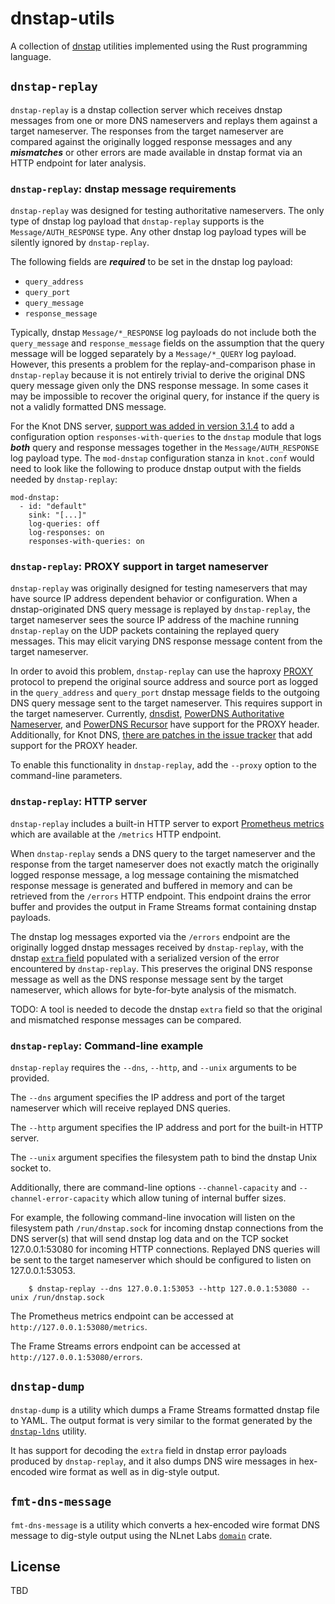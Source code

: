 # dnstap-utils

A collection of [dnstap](https://dnstap.info/) utilities implemented using the
Rust programming language.

## `dnstap-replay`

`dnstap-replay` is a dnstap collection server which receives dnstap
messages from one or more DNS nameservers and replays them against a
target nameserver.  The responses from the target nameserver are
compared against the originally logged response messages and any
***mismatches*** or other errors are made available in dnstap format
via an HTTP endpoint for later analysis.

### `dnstap-replay`: dnstap message requirements

`dnstap-replay` was designed for testing authoritative nameservers. The
only type of dnstap log payload that `dnstap-replay` supports is the
`Message/AUTH_RESPONSE` type. Any other dnstap log payload types will be
silently ignored by `dnstap-replay`.

The following fields are ***required*** to be set in the dnstap log
payload:

 * `query_address`
 * `query_port`
 * `query_message`
 * `response_message`

Typically, dnstap `Message/*_RESPONSE` log payloads do not include both
the `query_message` and `response_message` fields on the assumption that
the query message will be logged separately by a `Message/*_QUERY` log
payload. However, this presents a problem for the replay-and-comparison
phase in `dnstap-replay` because it is not entirely trivial to derive
the original DNS query message given only the DNS response message. In
some cases it may be impossible to recover the original query, for
instance if the query is not a validly formatted DNS message.

For the Knot DNS server, [support was added in version
3.1.4](https://gitlab.nic.cz/knot/knot-dns/-/issues/764) to add a
configuration option `responses-with-queries` to the `dnstap` module
that logs ***both*** query and response messages together in the
`Message/AUTH_RESPONSE` log payload type. The `mod-dnstap` configuration
stanza in `knot.conf` would need to look like the following to produce
dnstap output with the fields needed by `dnstap-replay`:

```
mod-dnstap:
  - id: "default"
    sink: "[...]"
    log-queries: off
    log-responses: on
    responses-with-queries: on
```

### `dnstap-replay`: PROXY support in target nameserver

`dnstap-replay` was originally designed for testing nameservers that may
have source IP address dependent behavior or configuration. When a
dnstap-originated DNS query message is replayed by `dnstap-replay`, the
target nameserver sees the source IP address of the machine running
`dnstap-replay` on the UDP packets containing the replayed query
messages. This may elicit varying DNS response message content from the
target nameserver.

In order to avoid this problem, `dnstap-replay` can use the haproxy
[PROXY](https://www.haproxy.org/download/2.5/doc/proxy-protocol.txt)
protocol to prepend the original source address and source port as
logged in the `query_address` and `query_port` dnstap message fields to
the outgoing DNS query message sent to the target nameserver. This
requires support in the target nameserver. Currently,
[dnsdist](https://blog.powerdns.com/2021/05/11/dnsdist-1-6-0-released/),
[PowerDNS Authoritative
Nameserver](https://github.com/PowerDNS/pdns/pull/10660), and [PowerDNS
Recursor](https://github.com/PowerDNS/pdns/pull/8874) have support for
the PROXY header. Additionally, for Knot DNS, [there are patches in the
issue tracker](https://gitlab.nic.cz/knot/knot-dns/-/issues/762) that
add support for the PROXY header.

To enable this functionality in `dnstap-replay`, add the `--proxy`
option to the command-line parameters.

### `dnstap-replay`: HTTP server

`dnstap-replay` includes a built-in HTTP server to export [Prometheus
metrics](src/bin/dnstap-replay/metrics.rs) which are available at the
`/metrics` HTTP endpoint.

When `dnstap-replay` sends a DNS query to the target nameserver and the
response from the target nameserver does not exactly match the
originally logged response message, a log message containing the
mismatched response message is generated and buffered in memory and can
be retrieved from the `/errors` HTTP endpoint. This endpoint drains the
error buffer and provides the output in Frame Streams format containing
dnstap payloads.

The dnstap log messages exported via the `/errors` endpoint are the
originally logged dnstap messages received by `dnstap-replay`, with the
dnstap [`extra`
field](https://github.com/dnstap/dnstap.pb/blob/9bafb5b59dacc48a6ff6a839e419e540f1201c42/dnstap.proto#L37-L40)
populated with a serialized version of the error encountered by
`dnstap-replay`. This preserves the original DNS response message as
well as the DNS response message sent by the target nameserver, which
allows for byte-for-byte analysis of the mismatch.

TODO: A tool is needed to decode the dnstap `extra` field so that the
original and mismatched response messages can be compared.

### `dnstap-replay`: Command-line example

`dnstap-replay` requires the `--dns`, `--http`, and `--unix` arguments
to be provided.

The `--dns` argument specifies the IP address and port of the target
nameserver which will receive replayed DNS queries.

The `--http` argument specifies the IP address and port for the built-in
HTTP server.

The `--unix` argument specifies the filesystem path to bind the dnstap
Unix socket to.

Additionally, there are command-line options `--channel-capacity` and
`--channel-error-capacity` which allow tuning of internal buffer
sizes.

For example, the following command-line invocation will listen on the
filesystem path `/run/dnstap.sock` for incoming dnstap connections from
the DNS server(s) that will send dnstap log data and on the TCP socket
127.0.0.1:53080 for incoming HTTP connections. Replayed DNS queries will
be sent to the target nameserver which should be configured to listen on
127.0.0.1:53053.

```
    $ dnstap-replay --dns 127.0.0.1:53053 --http 127.0.0.1:53080 --unix /run/dnstap.sock
```

The Prometheus metrics endpoint can be accessed at
`http://127.0.0.1:53080/metrics`.

The Frame Streams errors endpoint can be accessed at
`http://127.0.0.1:53080/errors`.

## `dnstap-dump`

`dnstap-dump` is a utility which dumps a Frame Streams formatted dnstap
file to YAML. The output format is very similar to the format generated
by the [`dnstap-ldns`](https://github.com/dnstap/dnstap-ldns) utility.

It has support for decoding the `extra` field in dnstap error payloads
produced by `dnstap-replay`, and it also dumps DNS wire messages in
hex-encoded wire format as well as in dig-style output.

## `fmt-dns-message`

`fmt-dns-message` is a utility which converts a hex-encoded wire format
DNS message to dig-style output using the NLnet Labs
[`domain`](https://github.com/NLnetLabs/domain) crate.

## License

TBD
